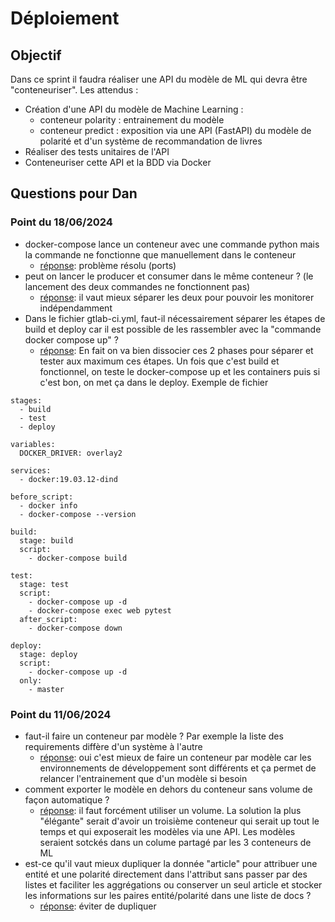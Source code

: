 # Déploiement

## Objectif

Dans ce sprint il faudra réaliser une API du modèle de ML qui devra être "conteneuriser". Les attendus :

* Création d'une API du modèle de Machine Learning :
   * conteneur polarity : entrainement du modèle
   * conteneur predict : exposition via une API (FastAPI) du modèle de polarité et d'un système de recommandation de livres
* Réaliser des tests unitaires de l'API
* Conteneuriser cette API et la BDD via Docker

## Questions pour Dan

### Point du 18/06/2024
* docker-compose lance un conteneur avec une commande python mais la commande ne fonctionne que manuellement dans le conteneur
    * <ins>réponse</ins>: problème résolu (ports)
* peut on lancer le producer et consumer dans le même conteneur ? (le lancement des deux commandes ne fonctionnent pas)
    * <ins>réponse</ins>: il vaut mieux séparer les deux pour pouvoir les monitorer indépendamment
* Dans le fichier gtlab-ci.yml, faut-il nécessairement séparer les étapes de build et deploy car il est possible de les rassembler avec la "commande docker compose up" ?
    * <ins>réponse</ins>: En fait on va bien dissocier ces 2 phases pour séparer et tester aux maximum ces étapes. Un fois que c'est build et fonctionnel, on teste le docker-compose up et les containers puis si c'est bon, on met ça dans le deploy. Exemple de fichier

```
stages:
  - build
  - test
  - deploy

variables:
  DOCKER_DRIVER: overlay2

services:
  - docker:19.03.12-dind

before_script:
  - docker info
  - docker-compose --version

build:
  stage: build
  script:
    - docker-compose build

test:
  stage: test
  script:
    - docker-compose up -d
    - docker-compose exec web pytest
  after_script:
    - docker-compose down

deploy:
  stage: deploy
  script:
    - docker-compose up -d
  only:
    - master
```
### Point du 11/06/2024
* faut-il faire un conteneur par modèle ? Par exemple la liste des requirements diffère d'un système à l'autre
    * <ins>réponse</ins>: oui c'est mieux de faire un conteneur par modèle car les environnements de développement sont différents et ça permet de relancer l'entrainement que d'un modèle si besoin
* comment exporter le modèle en dehors du conteneur sans volume de façon automatique ?
    * <ins>réponse</ins>: il faut forcément utiliser un volume. La solution la plus "élégante" serait d'avoir un troisième conteneur qui serait up tout le temps et qui exposerait les modèles via une API. Les modèles seraient sotckés dans un colume partagé par les 3 conteneurs de ML
* est-ce qu'il vaut mieux dupliquer la donnée "article" pour attribuer une entité et une polarité directement dans l'attribut sans passer par des listes et faciliter les aggrégations ou conserver un seul article et stocker les informations sur les paires entité/polarité dans une liste de docs ?
    * <ins>réponse</ins>: éviter de dupliquer

